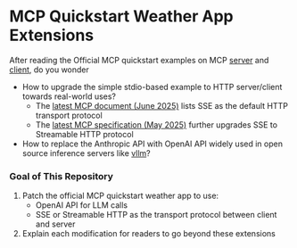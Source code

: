 # MCP Quickstart Weather App Extensions

After reading the Official MCP quickstart examples on MCP [server](https://modelcontextprotocol.io/quickstart/server) and [client](https://modelcontextprotocol.io/quickstart/client), do you wonder
- How to upgrade the simple stdio-based example to HTTP server/client towards real-world uses?
  - The [latest MCP document (June 2025)](https://modelcontextprotocol.io/docs/concepts/transports) lists SSE as the default HTTP transport protocol
  - The [latest MCP specification (May 2025)](https://modelcontextprotocol.io/specification/2025-03-26/basic/transports) further upgrades SSE to Streamable HTTP protocol
- How to replace the Anthropic API with OpenAI API widely used in open source inference servers like [vllm](https://docs.vllm.ai/en/latest/)?

### Goal of This Repository

1. Patch the official MCP quickstart weather app to use:
    - OpenAI API for LLM calls
    - SSE or Streamable HTTP as the transport protocol between client and server
2. Explain each modification for readers to go beyond these extensions
